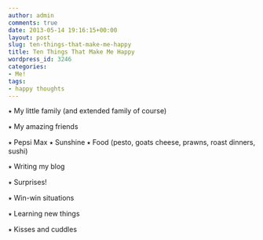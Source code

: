 ```yaml
---
author: admin
comments: true
date: 2013-05-14 19:16:15+00:00
layout: post
slug: ten-things-that-make-me-happy
title: Ten Things That Make Me Happy
wordpress_id: 3246
categories:
- Me!
tags:
- happy thoughts
---
```


⭑ My little family (and extended family of course)




⭑ My amazing friends




⭑ Pepsi Max
⭑ Sunshine
⭑ Food (pesto, goats cheese, prawns, roast dinners, sushi)




⭑ Writing my blog




⭑ Surprises!




⭑ Win-win situations




⭑ Learning new things




⭑ Kisses and cuddles
